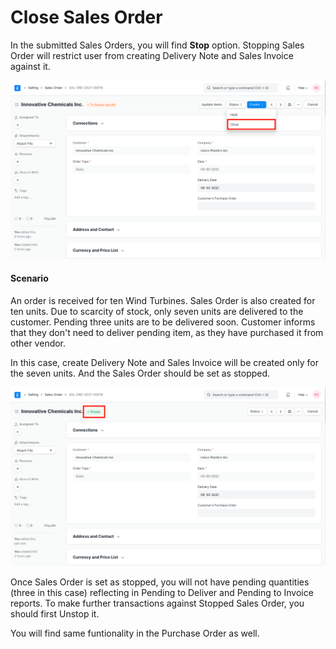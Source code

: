 
# Close Sales Order



In the submitted Sales Orders, you will find **Stop** option. Stopping Sales Order will restrict user from creating Delivery Note and Sales Invoice against it.


![Close Option in Sales Order](/files/close-option-in-sales-order.png)


#### Scenario


An order is received for ten Wind Turbines. Sales Order is also created for ten units. Due to scarcity of stock, only seven units are delivered to the customer. Pending three units are to be delivered soon. Customer informs that they don't need to deliver pending item, as they have purchased it from other vendor.


In this case, create Delivery Note and Sales Invoice will be created only for the seven units. And the Sales Order should be set as stopped.


![Closed Sales Order](/files/closed-sales-order.png)


Once Sales Order is set as stopped, you will not have pending quantities (three in this case) reflecting in Pending to Deliver and Pending to Invoice reports. To make further transactions against Stopped Sales Order, you should first Unstop it.


You will find same funtionality in the Purchase Order as well.





